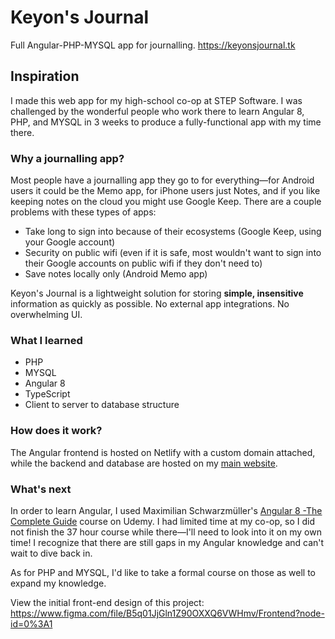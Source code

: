 # Keyon's Journal
Full Angular-PHP-MYSQL app for journalling.
https://keyonsjournal.tk

## Inspiration
I made this web app for my high-school co-op at STEP Software.
I was challenged by the wonderful people who work there to learn Angular 8, PHP, and MYSQL in 3 weeks to produce a fully-functional app with my time there.

### Why a journalling app?
Most people have a journalling app they go to for everything—for Android users it could be the Memo app, for iPhone users just Notes, and if you like keeping notes on the cloud you might use Google Keep.
There are a couple problems with these types of apps:
- Take long to sign into because of their ecosystems (Google Keep, using your Google account) 
- Security on public wifi (even if it is safe, most wouldn't want to sign into their Google accounts on public wifi if they don't need to)
- Save notes locally only (Android Memo app)

Keyon's Journal is a lightweight solution for storing **simple, insensitive** information as quickly as possible. No external app integrations. No overwhelming UI. 

### What I learned
- PHP 
- MYSQL
- Angular 8 
- TypeScript
- Client to server to database structure

### How does it work?
The Angular frontend is hosted on Netlify with a custom domain attached, while the backend and database are hosted on my [main website](https://keyonjerome.com).

### What's next
In order to learn Angular, I used Maximilian Schwarzmüller's [Angular 8 -The Complete Guide](https://www.udemy.com/the-complete-guide-to-angular-2) course on Udemy. I had limited time at my co-op, so I did not finish the 37 hour course while there—I'll need to look into it on my own time! I recognize that there are still gaps in my Angular knowledge and can't wait to dive back in.


As for PHP and MYSQL, I'd like to take a formal course on those as well to expand my knowledge.


View the initial front-end design of this project: https://www.figma.com/file/B5q01JjGln1Z90OXXQ6VWHmv/Frontend?node-id=0%3A1




